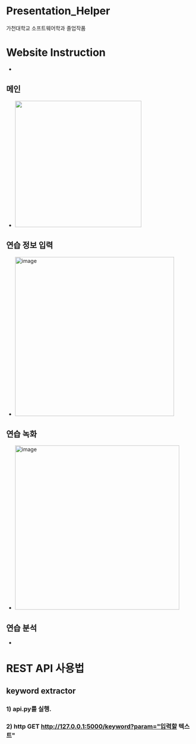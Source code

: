 # Presentation_Helper
가천대학교 소프트웨어학과 졸업작품

# Website Instruction
+
## 메인
+ <img width="340" alt="" src="https://github.com/kingmaker-presentation-helper/Presentation_Helper/assets/57437648/f24511d5-221e-4cd8-ac32-bcbfd5406113">
## 연습 정보 입력
+ <img width="428" alt="image" src="https://github.com/HBKVN/Presentation_Helper/assets/117991880/94c66bad-2381-4f25-a161-b0f76d496067">
## 연습 녹화
+ <img width="442" alt="image" src="https://github.com/HBKVN/Presentation_Helper/assets/117991880/ad83d8f1-d431-4abc-868b-4a8acfe24acc">
## 연습 분석
+ 

# REST API 사용법

## keyword extractor
### 1) api.py를 실행.

### 2) http GET http://127.0.0.1:5000/keyword?param="입력할 텍스트"
